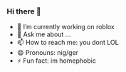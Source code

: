 ### Hi there 👋

<!--
**DavidsBaszucki/DavidsBaszucki** is a ✨ _special_ ✨ repository because its `README.md` (this file) appears on your GitHub profile.
-->

- 🔭 I’m currently working on roblox
- 💬 Ask me about ...
- 📫 How to reach me: you dont LOL
- 😄 Pronouns: nig/ger
- ⚡ Fun fact: im homephobic


